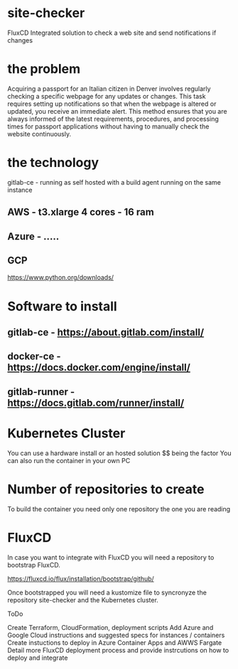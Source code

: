 # site-checker
FluxCD Integrated solution to check a web site and send notifications if changes

# the problem

Acquiring a passport for an Italian citizen in Denver involves regularly checking a specific webpage for any updates or changes. This task requires setting up notifications so that when the webpage is altered or updated, you receive an immediate alert. This method ensures that you are always informed of the latest requirements, procedures, and processing times for passport applications without having to manually check the website continuously.

# the technology

gitlab-ce - running as self hosted with a build agent running on the same instance 

## AWS - t3.xlarge  4 cores - 16 ram 
## Azure - .....
## GCP

https://www.python.org/downloads/


# Software to install

## gitlab-ce  -     https://about.gitlab.com/install/
## docker-ce   -    https://docs.docker.com/engine/install/
## gitlab-runner   -   https://docs.gitlab.com/runner/install/

# Kubernetes Cluster 

You can use a hardware install or an hosted solution $$ being the factor
You can also run the container in your own PC


# Number of repositories to create

To build the container you need only one repository the one you are reading


# FluxCD

In case you want to integrate with FluxCD you will need a repository to bootstrap FluxCD.

https://fluxcd.io/flux/installation/bootstrap/github/

Once bootstrapped you will need a kustomize file to syncronyze the repository site-checker and the Kubernetes cluster.


ToDo

Create Terraform, CloudFormation, deployment scripts 
Add Azure and Google Cloud instructions and suggested specs for instances / containers
Create instuctions to deploy in Azure Container Apps and AWWS Fargate
Detail more FluxCD deployment process and provide instrcutions on how to deploy and integrate
